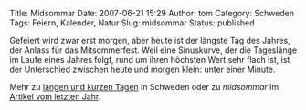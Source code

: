 Title: Midsommar
Date: 2007-06-21 15:29
Author: tom
Category: Schweden
Tags: Feiern, Kalender, Natur
Slug: midsommar
Status: published

Gefeiert wird zwar erst morgen, aber heute ist der längste Tag des
Jahres, der Anlass für das Mitsommerfest. Weil eine Sinuskurve, der die
Tageslänge im Laufe eines Jahres folgt, rund um ihren höchsten Wert sehr
flach ist, ist der Unterschied zwischen heute und morgen klein: unter
einer Minute.

Mehr zu [langen und kurzen
Tagen](http://www.fiket.de/2006/11/04/schatten-und-licht/) in Schweden
oder zu *midsommar* im [Artikel vom letzten
Jahr](http://www.fiket.de/2006/06/23/mittsommer/).

